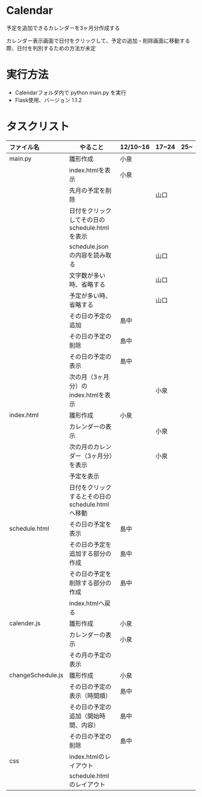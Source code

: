 # Calendar
予定を追加できるカレンダーを3ヶ月分作成する

カレンダー表示画面で日付をクリックして、予定の追加・削除画面に移動する際、日付を判別するための方法が未定

# 実行方法
- Calendarフォルダ内で python main.py を実行
- Flask使用、バージョン 1.1.2

# タスクリスト
|ファイル名           |やること       |12/10~16|17~24   |25~     |
|:------------------|--------------|--------|--------|--------|
|main.py            |雛形作成 |小泉 ||
|	                |index.htmlを表示 |小泉 ||
|	                |先月の予定を削除 ||山口|
|	                |日付をクリックしてその日のschedule.htmlを表示 |||
|	                |schedule.jsonの内容を読み取る ||山口|
|                   |文字数が多い時、省略する||山口|
|                   |予定が多い時、省略する||山口|
|	                |その日の予定の追加 |島中||
|	                |その日の予定の削除 |島中||
|	                |その日の予定の表示 |島中||
|	                |次の月（3ヶ月分）のindex.htmlを表示 ||小泉|
|index.html         |雛形作成 |小泉 ||
|	                |カレンダーの表示 ||小泉|
|	                |次の月のカレンダー（3ヶ月分）を表示 ||小泉|
|	                |予定を表示 |||
|	                |日付をクリックするとその日のschedule.htmlへ移動 |||
|schedule.html      |その日の予定を表示 |島中||
|	                |その日の予定を追加する部分の作成 |島中||
|	                |その日の予定を削除する部分の作成 |島中||
|	                |index.htmlへ戻る |||
|calender.js        |雛形作成 |小泉||
|                   |カレンダーの表示 |小泉|
|	                |その月の予定の表示 |||
|changeSchedule.js  |雛形作成|小泉||
|	                |その日の予定の表示（時間順） |島中||
|	                |その日の予定の追加（開始時間、内容） |島中||
|	                |その日の予定の削除 |島中||
|css	            |index.htmlのレイアウト |||
|	                |schedule.htmlのレイアウト |||

